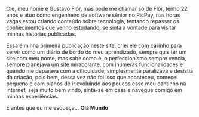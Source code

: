 Oie, meu nome é Gustavo Flôr, mas pode me chamar só de Flôr, tenho 22 anos e atuo como engenheiro de software sênior no PicPay, nas horas vagas estou criando conteúdo sobre tecnologia, tentando repassar os conhecimentos que venho estudando, se sinta a vontade para visitar minhas histórias publicadas.

Essa é minha primeira publicação neste site, criei ele com carinho para servir como um diário de bordo do meu aprendizado, sempre quis ter um site com meu nome, mas sabe como é, o perfeccionismo sempre vencia, sempre planejava um site mirabolante, com inúmeras funcionalidades e quando me deparava com a dificuldade, simplesmente paralizava e desistia da criação, pois bem, dessa vez não foi isso que aconteceu, comecei pequeno e com planos de ir evoluindo aos poucos esse meu cantinho na internet, seja muito bem vindo, sinta-se em casa e navegue comigo em minhas experiências.

E antes que eu me esqueça... **Olá Mundo**
